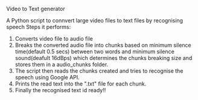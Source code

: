 Video to Text generator

A Python script to connvert large video files to text files by recognising speech
Steps it performs:
1. Converts video file to audio file
2. Breaks the converted audio file into chunks based on minimum silence time(default 0.5 secs) between two words and minimum silence sound(deafult 16dBps) which determines the chunks breaking size and stores them in a audio_chunks folder.
3. The script then reads the chunks created and tries to recognise the speech using Google API.
4. Prints the read text into the ".txt" file for each chunk.
5. Finally the recognised text id ready!!
